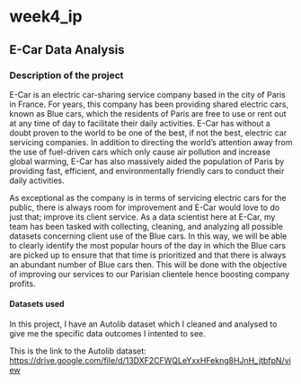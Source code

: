 # week4_ip

## E-Car Data Analysis

### Description of the project

E-Car is an electric car-sharing service company based in the city of Paris in France. For years, this company has been providing shared electric cars, known as Blue cars, which the residents of Paris are free to use or rent out at any time of day to facilitate their daily activities. E-Car has without a doubt proven to the world to be one of the best, if not the best, electric car servicing companies. In addition to directing the world’s attention away from the use of fuel-driven cars which only cause air pollution and increase global warming, E-Car has also massively aided the population of Paris by providing fast, efficient, and environmentally friendly cars to conduct their daily activities.

As exceptional as the company is in terms of servicing electric cars for the public, there is always room for improvement and E-Car would love to do just that; improve its client service. As a data scientist here at E-Car, my team has been tasked with collecting, cleaning, and analyzing all possible datasets concerning client use of the Blue cars. In this way, we will be able to clearly identify the most popular hours of the day in which the Blue cars are picked up to ensure that that time is prioritized and that there is always an abundant number of Blue cars then. This will be done with the objective of improving our services to our Parisian clientele hence boosting company profits.

#### Datasets used

In this project, I have an Autolib dataset which I cleaned and analysed to give me the specific data outcomes I intented to see. 

This is the link to the Autolib dataset: https://drive.google.com/file/d/13DXF2CFWQLeYxxHFekng8HJnH_jtbfpN/view
